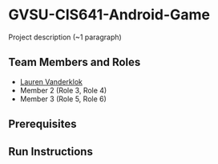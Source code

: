 # GVSU-CIS641-Android-Game

Project description (~1 paragraph)

## Team Members and Roles

* [Lauren Vanderklok](https://github.com/Lauren-Vanderklok/CIS641-HW2-Vanderklok)
* Member 2 (Role 3, Role 4)
* Member 3 (Role 5, Role 6)

## Prerequisites

## Run Instructions
